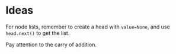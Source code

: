 Ideas
=====

For node lists, remember to create a head with `value=None`, and use `head.next()` to get the list.

Pay attention to the carry of addition.